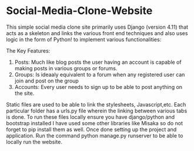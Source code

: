 # Social-Media-Clone-Website

This simple social media clone site primarily uses Django (version 4.11) that acts as a skeleton and links the various front end techniques and also uses logic in the form of Python! to implement various functionalities:

The Key Features:

1. Posts: Much like blog posts the user having an account is capable of making posts in various groups or forums.
2. Groups: Is ideaaly equivalent to a forum when any registered user can join and post on the group
3. Accounts: Every user needs to sign up to be able to post anything on the site. 

Static files are used to be able to link the stylesheets, Javascript,etc. 
Each particular folder has a urls.py file wherein the linking between various tabs is done.
To run these files locally ensure you have django/python and bootstrap installed I have used some other libraries like Misaka so do not forget to pip install them as well. Once done setting up the project and application. Run the command python manage.py runserver to be able to locally run the website.
